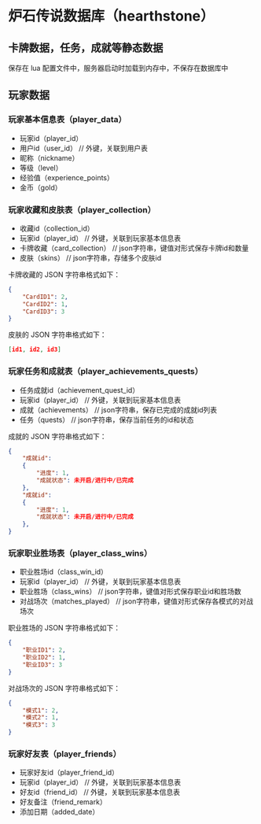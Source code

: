# 炉石传说数据库（hearthstone）
## 卡牌数据，任务，成就等静态数据
保存在 lua 配置文件中，服务器启动时加载到内存中，不保存在数据库中

## 玩家数据
### 玩家基本信息表（player_data）
- 玩家id（player_id）
- 用户id（user_id）  // 外键，关联到用户表
- 昵称（nickname）
- 等级（level）
- 经验值（experience_points）
- 金币（gold）

### 玩家收藏和皮肤表（player_collection）
- 收藏id（collection_id）
- 玩家id（player_id）  // 外键，关联到玩家基本信息表
- 卡牌收藏（card_collection）  // json字符串，键值对形式保存卡牌id和数量
- 皮肤（skins）  // json字符串，存储多个皮肤id

卡牌收藏的 JSON 字符串格式如下：
```json
{
	"CardID1": 2,
	"CardID2": 1,
	"CardID3": 3
}
```
皮肤的 JSON 字符串格式如下：
```json
[id1, id2, id3]
```

### 玩家任务和成就表（player_achievements_quests）
- 任务成就id（achievement_quest_id）
- 玩家id（player_id）  // 外键，关联到玩家基本信息表
- 成就（achievements）  // json字符串，保存已完成的成就id列表
- 任务（quests）  // json字符串，保存当前任务的id和状态

成就的 JSON 字符串格式如下：
```json
{
	"成就id": 
	{
		"进度": 1,
		"成就状态": 未开启/进行中/已完成
	},
	"成就id": 
	{
		"进度": 1,
		"成就状态": 未开启/进行中/已完成
	},
}
```

### 玩家职业胜场表（player_class_wins）
- 职业胜场id（class_win_id）
- 玩家id（player_id）  // 外键，关联到玩家基本信息表
- 职业胜场（class_wins）  // json字符串，键值对形式保存职业id和胜场数
- 对战场次（matches_played）  // json字符串，键值对形式保存各模式的对战场次

职业胜场的 JSON 字符串格式如下：
```json
{
	"职业ID1": 2,
	"职业ID2": 1,
	"职业ID3": 3
}
```
对战场次的 JSON 字符串格式如下：
```json
{
	"模式1": 2,
	"模式2": 1,
	"模式3": 3
}
```

### 玩家好友表（player_friends）
- 玩家好友id（player_friend_id）
- 玩家id（player_id）  // 外键，关联到玩家基本信息表
- 好友id（friend_id）  // 外键，关联到玩家基本信息表
- 好友备注（friend_remark）
- 添加日期（added_date）
